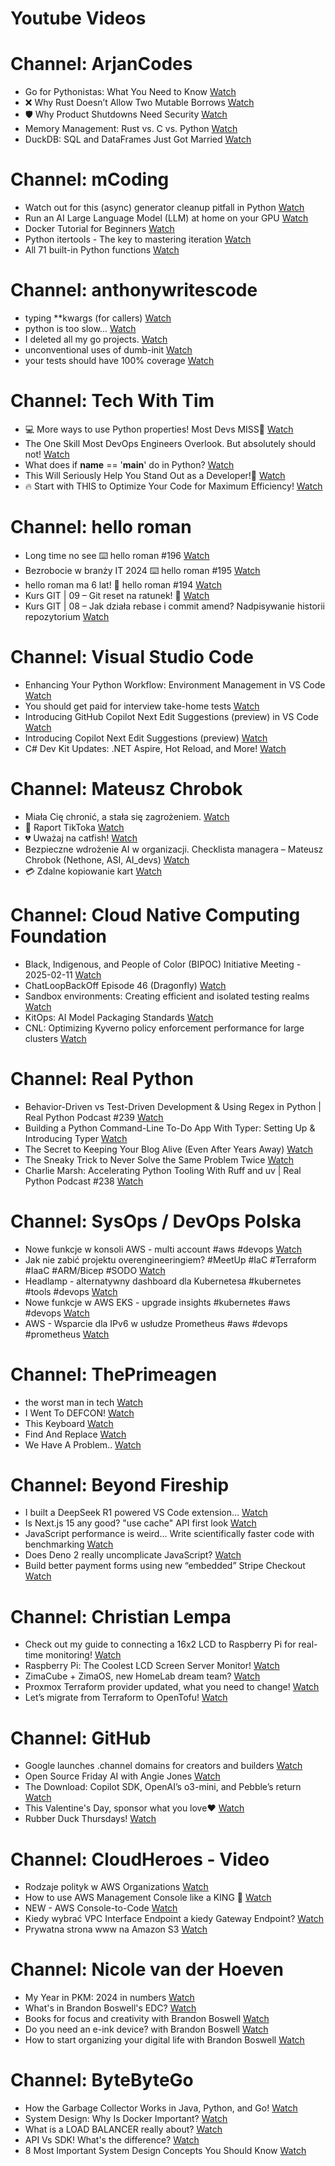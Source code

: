 
Youtube Videos
==============

# Channel: ArjanCodes
  
 - Go for Pythonistas: What You Need to Know  [Watch](https://youtu.be/bhIrmT4uf1M)  
 - ❌ Why Rust Doesn’t Allow Two Mutable Borrows  [Watch](https://youtu.be/WiQL2kaaF5Q)  
 - 🛡️ Why Product Shutdowns Need Security  [Watch](https://youtu.be/drBCjFeilRo)  
 - Memory Management: Rust vs. C vs. Python  [Watch](https://youtu.be/Dbh-fM0_dUs)  
 - DuckDB: SQL and DataFrames Just Got Married  [Watch](https://youtu.be/8SYQtpSk_OI)
# Channel: mCoding
  
 - Watch out for this (async) generator cleanup pitfall in Python  [Watch](https://youtu.be/N56Jrqc7SBk)  
 - Run an AI Large Language Model (LLM) at home on your GPU  [Watch](https://youtu.be/RejIVgfER-4)  
 - Docker Tutorial for Beginners  [Watch](https://youtu.be/b0HMimUb4f0)  
 - Python itertools - The key to mastering iteration  [Watch](https://youtu.be/1p7xa_BHYDs)  
 - All 71 built-in Python functions  [Watch](https://youtu.be/7Qu_KXc7xSI)
# Channel: anthonywritescode
  
 - typing **kwargs (for callers)  [Watch](https://youtu.be/Nb2mIrfUHNw)  
 - python is too slow...  [Watch](https://youtu.be/FFoeU3t-N4c)  
 - I deleted all my go projects.  [Watch](https://youtu.be/xuv9A7CJF54)  
 - unconventional uses of dumb-init  [Watch](https://youtu.be/thqnRzzXZvQ)  
 - your tests should have 100% coverage  [Watch](https://youtu.be/70T6OxKwxm0)
# Channel: Tech With Tim
  
 - 💻 More ways to use Python properties! Most Devs MISS🚀  [Watch](https://youtu.be/aUYk-__NFKg)  
 - The One Skill Most DevOps Engineers Overlook. But absolutely should not!  [Watch](https://youtu.be/7sCV5wg4NtY)  
 - What does if __name__ == '__main__' do in Python?  [Watch](https://youtu.be/IFdNbSSCI3s)  
 - This Will Seriously Help You Stand Out as a Developer!🚀  [Watch](https://youtu.be/DWs7dEBsm58)  
 - 🔥 Start with THIS to Optimize Your Code for Maximum Efficiency!  [Watch](https://youtu.be/EqtOAGq5JbE)
# Channel: hello roman
  
 - Long time no see ⌨️ hello roman #196  [Watch](https://youtu.be/MgDCNezwWZc)  
 - Bezrobocie w branży IT 2024 ⌨️ hello roman #195  [Watch](https://youtu.be/3A0h9uNj0Z4)  
 - hello roman ma 6 lat!  🎉  hello roman #194  [Watch](https://youtu.be/2VcweF4sVRE)  
 - Kurs GIT | 09 – Git reset na ratunek! 🛟  [Watch](https://youtu.be/vri36csppEY)  
 - Kurs GIT | 08 – Jak działa rebase i commit amend? Nadpisywanie historii repozytorium  [Watch](https://youtu.be/4GKI4Gz97TE)
# Channel: Visual Studio Code
  
 - Enhancing Your Python Workflow: Environment Management in VS Code  [Watch](https://youtu.be/Rlvm9gcAqoM)  
 - You should get paid for interview take-home tests  [Watch](https://youtu.be/_TOI-rt4wto)  
 - Introducing GitHub Copilot Next Edit Suggestions (preview) in VS Code  [Watch](https://youtu.be/mbUnwaSllTY)  
 - Introducing Copilot Next Edit Suggestions (preview)  [Watch](https://youtu.be/DkpHePA_UYg)  
 - C# Dev Kit Updates: .NET Aspire, Hot Reload, and More!  [Watch](https://youtu.be/PBLCKJ9bP94)
# Channel: Mateusz Chrobok
  
 - Miała Cię chronić, a stała się zagrożeniem.  [Watch](https://youtu.be/uZHxQej3ImA)  
 - 📝 Raport TikToka  [Watch](https://youtu.be/hxo-lixqEHk)  
 - 💔 Uważaj na catfish!  [Watch](https://youtu.be/C6msGIJTwHU)  
 - Bezpieczne wdrożenie AI w organizacji. Checklista managera – Mateusz Chrobok (Nethone, ASI, AI_devs)  [Watch](https://youtu.be/ojEtNvhv-8I)  
 - 💳 Zdalne kopiowanie kart  [Watch](https://youtu.be/qH2tnsMoLtk)
# Channel: Cloud Native Computing Foundation
  
 - Black, Indigenous, and People of Color (BIPOC) Initiative Meeting - 2025-02-11  [Watch](https://youtu.be/eHa6GhK7L0I)  
 - ChatLoopBackOff Episode 46 (Dragonfly)  [Watch](https://youtu.be/gd6HRgr8KcA)  
 - Sandbox environments: Creating efficient and isolated testing realms  [Watch](https://youtu.be/fh7-lQVmX-o)  
 - KitOps: AI Model Packaging Standards  [Watch](https://youtu.be/1TD-e_wVe4Q)  
 - CNL: Optimizing Kyverno policy enforcement performance for large clusters  [Watch](https://youtu.be/DWmCAUCs3bc)
# Channel: Real Python
  
 - Behavior-Driven vs Test-Driven Development & Using Regex in Python | Real Python Podcast #239  [Watch](https://youtu.be/F5exqO63gr4)  
 - Building a Python Command-Line To-Do App With Typer: Setting Up & Introducing Typer  [Watch](https://youtu.be/w7M5QzE_8u0)  
 - The Secret to Keeping Your Blog Alive (Even After Years Away)  [Watch](https://youtu.be/35u6Di3gklo)  
 - The Sneaky Trick to Never Solve the Same Problem Twice  [Watch](https://youtu.be/oxKd29twYaQ)  
 - Charlie Marsh: Accelerating Python Tooling With Ruff and uv | Real Python Podcast #238  [Watch](https://youtu.be/hGFb4mMMmkE)
# Channel: SysOps / DevOps Polska
  
 - Nowe funkcje w konsoli AWS - multi account #aws #devops  [Watch](https://youtu.be/ECQmtAYrTgg)  
 - Jak nie zabić projektu overengineeringiem? #MeetUp #IaC #Terraform #IaaC #ARM/Bicep #SODO  [Watch](https://youtu.be/oDK2rgiIFFg)  
 - Headlamp - alternatywny dashboard dla Kubernetesa #kubernetes #tools #devops  [Watch](https://youtu.be/1f8e-T_uqHs)  
 - Nowe funkcje w AWS EKS - upgrade insights #kubernetes #aws #devops  [Watch](https://youtu.be/4S291sDxBzA)  
 - AWS - Wsparcie dla IPv6 w usłudze Prometheus #aws #devops #prometheus  [Watch](https://youtu.be/FaOJ44sAKLk)
# Channel: ThePrimeagen
  
 - the worst man in tech  [Watch](https://youtu.be/A_XGsAl-LqY)  
 - I Went To DEFCON!  [Watch](https://youtu.be/GwcFxTuMYmU)  
 - This Keyboard  [Watch](https://youtu.be/dhuX9t2j5Hc)  
 - Find And Replace  [Watch](https://youtu.be/v2a6Nv7RSd0)  
 - We Have A Problem..  [Watch](https://youtu.be/1-0r90bm6CE)
# Channel: Beyond Fireship
  
 - I built a DeepSeek R1 powered VS Code extension…  [Watch](https://youtu.be/clJCDHml2cA)  
 - Is Next.js 15 any good? "use cache" API first look  [Watch](https://youtu.be/xWkozeculPo)  
 - JavaScript performance is weird... Write scientifically faster code with benchmarking  [Watch](https://youtu.be/_pWA4rbzvIg)  
 - Does Deno 2 really uncomplicate JavaScript?  [Watch](https://youtu.be/8IHhvkaVqVE)  
 - Build better payment forms using new “embedded” Stripe Checkout  [Watch](https://youtu.be/7WFXl4-aCxs)
# Channel: Christian Lempa
  
 - Check out my guide to connecting a 16x2 LCD to Raspberry Pi for real-time monitoring!  [Watch](https://youtu.be/Ea8ME7omdlM)  
 - Raspberry Pi: The Coolest LCD Screen Server Monitor!  [Watch](https://youtu.be/EzxhX0OFCl8)  
 - ZimaCube + ZimaOS, new HomeLab dream team?  [Watch](https://youtu.be/cpq1UWeSEWA)  
 - Proxmox Terraform provider updated, what you need to change!  [Watch](https://youtu.be/oZRkQol8fts)  
 - Let’s migrate from Terraform to OpenTofu!  [Watch](https://youtu.be/xstFUuFt5Q0)
# Channel: GitHub
  
 - Google launches .channel domains for creators and builders  [Watch](https://youtu.be/5le115ZcFmk)  
 - Open Source Friday AI with Angie Jones  [Watch](https://youtu.be/GIdll-a_ffc)  
 - The Download: Copilot SDK, OpenAI’s o3-mini, and Pebble’s return  [Watch](https://youtu.be/PKtQDKqXp2E)  
 - This Valentine's Day, sponsor what you love❤️  [Watch](https://youtu.be/vgZT85jC5Vc)  
 - Rubber Duck Thursdays!  [Watch](https://youtu.be/dM3wAfjaOeQ)
# Channel: CloudHeroes - Video
  
 - Rodzaje polityk w AWS Organizations  [Watch](https://youtu.be/IuSgrk7LA_4)  
 - How to use AWS Management Console like a KING 👑  [Watch](https://youtu.be/Ki3U10-tC7U)  
 - NEW - AWS Console-to-Code  [Watch](https://youtu.be/_usWUKodGy8)  
 - Kiedy wybrać VPC Interface Endpoint a kiedy Gateway Endpoint?  [Watch](https://youtu.be/viF5pT-HReI)  
 - Prywatna strona www na Amazon S3  [Watch](https://youtu.be/483QNc4XXBc)
# Channel: Nicole van der Hoeven
  
 - My Year in PKM: 2024 in numbers  [Watch](https://youtu.be/NxCZ8GaM-Vw)  
 - What's in Brandon Boswell's EDC?  [Watch](https://youtu.be/Noswl0jCA4k)  
 - Books for focus and creativity with Brandon Boswell  [Watch](https://youtu.be/Ugc4U8Rx7RM)  
 - Do you need an e-ink device? with Brandon Boswell  [Watch](https://youtu.be/uUKPV6mWMFM)  
 - How to start organizing your digital life with Brandon Boswell  [Watch](https://youtu.be/Ykhyw3T3ICU)
# Channel: ByteByteGo
  
 - How the Garbage Collector Works in Java, Python, and Go!  [Watch](https://youtu.be/3Kqal7QaCCM)  
 - System Design: Why Is Docker Important?  [Watch](https://youtu.be/QEzbZKtLi-g)  
 - What is a LOAD BALANCER really about?  [Watch](https://youtu.be/LQuuoHTyYz8)  
 - API Vs SDK! What's the difference?  [Watch](https://youtu.be/GhX8sNyFo5w)  
 - 8 Most Important System Design Concepts You Should Know  [Watch](https://youtu.be/BTjxUS_PylA)